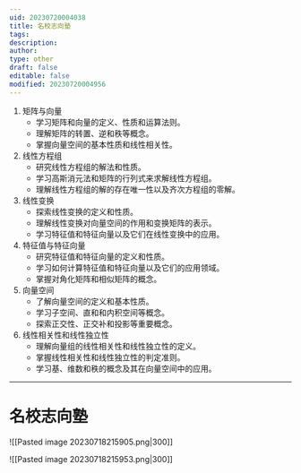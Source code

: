 ```yaml
---
uid: 20230720004038
title: 名校志向塾
tags: 
description: 
author: 
type: other
draft: false
editable: false
modified: 20230720004956
---
```

1. 矩阵与向量
    - 学习矩阵和向量的定义、性质和运算法则。
    - 理解矩阵的转置、逆和秩等概念。
    - 掌握向量空间的基本性质和线性相关性。
2. 线性方程组
    - 研究线性方程组的解法和性质。
    - 学习高斯消元法和矩阵的行列式来求解线性方程组。
    - 理解线性方程组的解的存在唯一性以及齐次方程组的零解。
3. 线性变换
    - 探索线性变换的定义和性质。
    - 理解线性变换对向量空间的作用和变换矩阵的表示。
    - 学习特征值和特征向量以及它们在线性变换中的应用。
4. 特征值与特征向量
    - 研究特征值和特征向量的定义和性质。
    - 学习如何计算特征值和特征向量以及它们的应用领域。
    - 掌握对角化矩阵和相似矩阵的概念。
5. 向量空间
    - 了解向量空间的定义和基本性质。
    - 学习子空间、直和和内积空间等概念。
    - 探索正交性、正交补和投影等重要概念。
6. 线性相关性和线性独立性
    - 理解向量组的线性相关性和线性独立性的定义。
    - 掌握线性相关性和线性独立性的判定准则。
    - 学习基、维数和秩的概念及其在向量空间中的应用。




---

# 名校志向塾

![[Pasted image 20230718215905.png|300]]

![[Pasted image 20230718215953.png|300]]